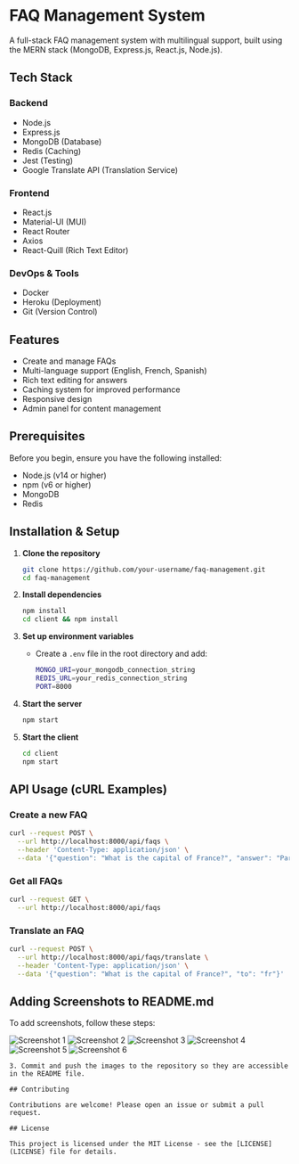 # FAQ Management System

A full-stack FAQ management system with multilingual support, built using the MERN stack (MongoDB, Express.js, React.js, Node.js).

## Tech Stack

### Backend
- Node.js
- Express.js
- MongoDB (Database)
- Redis (Caching)
- Jest (Testing)
- Google Translate API (Translation Service)

### Frontend
- React.js
- Material-UI (MUI)
- React Router
- Axios
- React-Quill (Rich Text Editor)

### DevOps & Tools
- Docker
- Heroku (Deployment)
- Git (Version Control)

## Features

- Create and manage FAQs
- Multi-language support (English, French, Spanish)
- Rich text editing for answers
- Caching system for improved performance
- Responsive design
- Admin panel for content management

## Prerequisites

Before you begin, ensure you have the following installed:
- Node.js (v14 or higher)
- npm (v6 or higher)
- MongoDB
- Redis

## Installation & Setup

1. **Clone the repository**
   ```sh
   git clone https://github.com/your-username/faq-management.git
   cd faq-management
   ```

2. **Install dependencies**
   ```sh
   npm install
   cd client && npm install
   ```

3. **Set up environment variables**
   - Create a `.env` file in the root directory and add:
     ```sh
     MONGO_URI=your_mongodb_connection_string
     REDIS_URL=your_redis_connection_string
     PORT=8000
     ```

4. **Start the server**
   ```sh
   npm start
   ```

5. **Start the client**
   ```sh
   cd client
   npm start
   ```

## API Usage (cURL Examples)

### Create a new FAQ
```sh
curl --request POST \
  --url http://localhost:8000/api/faqs \
  --header 'Content-Type: application/json' \
  --data '{"question": "What is the capital of France?", "answer": "Paris"}'
```

### Get all FAQs
```sh
curl --request GET \
  --url http://localhost:8000/api/faqs 
```

### Translate an FAQ
```sh
curl --request POST \
  --url http://localhost:8000/api/faqs/translate \
  --header 'Content-Type: application/json' \
  --data '{"question": "What is the capital of France?", "to": "fr"}'
```

## Adding Screenshots to README.md

To add screenshots, follow these steps:

![Screenshot 1](screenshots/Screenshot%202025-02-01%20at%207.44.14%20PM.png)
![Screenshot 2](screenshots/Screenshot%202025-02-01%20at%207.44.48%20PM.png)
![Screenshot 3](screenshots/Screenshot%202025-02-01%20at%207.45.04%20PM.png)
![Screenshot 4](screenshots/Screenshot%202025-02-01%20at%207.45.18%20PM.png)
![Screenshot 5](screenshots/Screenshot%202025-02-01%20at%207.45.51%20PM.png)
![Screenshot 6](screenshots/Screenshot%202025-02-01%20at%207.46.10%20PM.png)
  
   ```
3. Commit and push the images to the repository so they are accessible in the README file.

## Contributing

Contributions are welcome! Please open an issue or submit a pull request.

## License

This project is licensed under the MIT License - see the [LICENSE](LICENSE) file for details.


